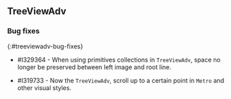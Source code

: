 ## TreeViewAdv

### Bug fixes
{:#treeviewadv-bug-fixes}

* \#I329364 - When using primitives collections in `TreeViewAdv`, space no longer be preserved between left image and root line.

* \#I319733 - Now the `TreeViewAdv`, scroll up to a certain point in `Metro` and other visual styles.
